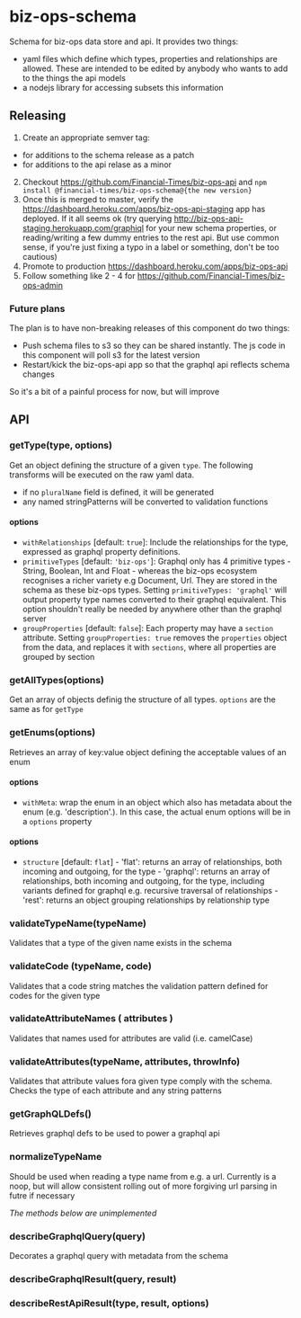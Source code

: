 # biz-ops-schema

Schema for biz-ops data store and api. It provides two things:

- yaml files which define which types, properties and relationships are allowed. These are intended to be edited by anybody who wants to add to the things the api models
- a nodejs library for accessing subsets this information

## Releasing

1. Create an appropriate semver tag:

- for additions to the schema release as a patch
- for additions to the api relase as a minor

2. Checkout https://github.com/Financial-Times/biz-ops-api and `npm install @financial-times/biz-ops-schema@{the new version}`
3. Once this is merged to master, verify the https://dashboard.heroku.com/apps/biz-ops-api-staging app has deployed. If it all seems ok (try querying http://biz-ops-api-staging.herokuapp.com/graphiql for your new schema properties, or reading/writing a few dummy entries to the rest api. But use common sense, if you're just fixing a typo in a label or something, don't be too cautious)
4. Promote to production https://dashboard.heroku.com/apps/biz-ops-api
5. Follow something like 2 - 4 for https://github.com/Financial-Times/biz-ops-admin

### Future plans

The plan is to have non-breaking releases of this component do two things:

- Push schema files to s3 so they can be shared instantly. The js code in this component will poll s3 for the latest version
- Restart/kick the biz-ops-api app so that the graphql api reflects schema changes

So it's a bit of a painful process for now, but will improve

## API

### getType(type, options)

Get an object defining the structure of a given `type`. The following transforms will be executed on the raw yaml data.

- if no `pluralName` field is defined, it will be generated
- any named stringPatterns will be converted to validation functions

#### options

- `withRelationships` [default: `true`]: Include the relationships for the type, expressed as graphql property definitions.
- `primitiveTypes` [default: `'biz-ops'`]: Graphql only has 4 primitive types - String, Boolean, Int and Float - whereas the biz-ops ecosystem recognises a richer variety e.g Document, Url. They are stored in the schema as these biz-ops types. Setting `primitiveTypes: 'graphql'` will output property type names converted to their graphql equivalent. This option shouldn't really be needed by anywhere other than the graphql server
- `groupProperties` [default: `false`]: Each property may have a `section` attribute. Setting `groupProperties: true` removes the `properties` object from the data, and replaces it with `sections`, where all properties are grouped by section

### getAllTypes(options)

Get an array of objects definig the structure of all types. `options` are the same as for `getType`

### getEnums(options)

Retrieves an array of key:value object defining the acceptable values of an enum

#### options

- `withMeta`: wrap the enum in an object which also has metadata about the enum (e.g. 'description'.). In this case, the actual enum options will be in a `options` property

#### options

- `structure` [default: `flat`] - 'flat': returns an array of relationships, both incoming and outgoing, for the type - 'graphql': returns an array of relationships, both incoming and outgoing, for the type, including variants defined for graphql e.g. recursive traversal of relationships - 'rest': returns an object grouping relationships by relationship type

### validateTypeName(typeName)

Validates that a type of the given name exists in the schema

### validateCode (typeName, code)

Validates that a code string matches the validation pattern defined for codes for the given type

### validateAttributeNames ( attributes )

Validates that names used for attributes are valid (i.e. camelCase)

### validateAttributes(typeName, attributes, throwInfo)

Validates that attribute values fora given type comply with the schema. Checks the type of each attribute and any string patterns

### getGraphQLDefs()

Retrieves graphql defs to be used to power a graphql api

### normalizeTypeName

Should be used when reading a type name from e.g. a url. Currently is a noop, but will allow consistent rolling out of more forgiving url parsing in futre if necessary

_The methods below are unimplemented_

### describeGraphqlQuery(query)

Decorates a graphql query with metadata from the schema

### describeGraphqlResult(query, result)

### describeRestApiResult(type, result, options)
